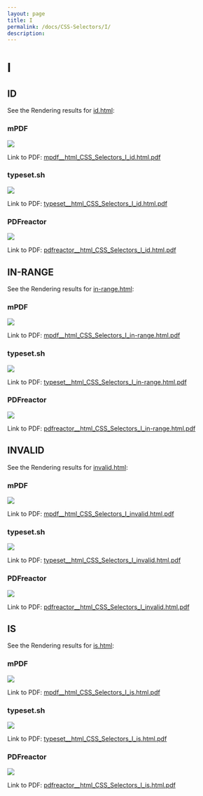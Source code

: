 ```yaml
---
layout: page
title: I
permalink: /docs/CSS-Selectors/I/
description: 
---
```


# I



## ID

See the Rendering results for [id.html](/html/CSS%20Selectors/I/id.html):

### mPDF
![](mpdf__html_CSS_Selectors_I_id.html.png) 

Link to PDF: [mpdf__html_CSS_Selectors_I_id.html.pdf](mpdf__html_CSS_Selectors_I_id.html.pdf)

### typeset.sh
![](typeset__html_CSS_Selectors_I_id.html.png) 

Link to PDF: [typeset__html_CSS_Selectors_I_id.html.pdf](typeset__html_CSS_Selectors_I_id.html.pdf)

### PDFreactor
![](pdfreactor__html_CSS_Selectors_I_id.html.png) 

Link to PDF: [pdfreactor__html_CSS_Selectors_I_id.html.pdf](pdfreactor__html_CSS_Selectors_I_id.html.pdf)

## IN-RANGE

See the Rendering results for [in-range.html](/html/CSS%20Selectors/I/in-range.html):

### mPDF
![](mpdf__html_CSS_Selectors_I_in-range.html.png) 

Link to PDF: [mpdf__html_CSS_Selectors_I_in-range.html.pdf](mpdf__html_CSS_Selectors_I_in-range.html.pdf)

### typeset.sh
![](typeset__html_CSS_Selectors_I_in-range.html.png) 

Link to PDF: [typeset__html_CSS_Selectors_I_in-range.html.pdf](typeset__html_CSS_Selectors_I_in-range.html.pdf)

### PDFreactor
![](pdfreactor__html_CSS_Selectors_I_in-range.html.png) 

Link to PDF: [pdfreactor__html_CSS_Selectors_I_in-range.html.pdf](pdfreactor__html_CSS_Selectors_I_in-range.html.pdf)

## INVALID

See the Rendering results for [invalid.html](/html/CSS%20Selectors/I/invalid.html):

### mPDF
![](mpdf__html_CSS_Selectors_I_invalid.html.png) 

Link to PDF: [mpdf__html_CSS_Selectors_I_invalid.html.pdf](mpdf__html_CSS_Selectors_I_invalid.html.pdf)

### typeset.sh
![](typeset__html_CSS_Selectors_I_invalid.html.png) 

Link to PDF: [typeset__html_CSS_Selectors_I_invalid.html.pdf](typeset__html_CSS_Selectors_I_invalid.html.pdf)

### PDFreactor
![](pdfreactor__html_CSS_Selectors_I_invalid.html.png) 

Link to PDF: [pdfreactor__html_CSS_Selectors_I_invalid.html.pdf](pdfreactor__html_CSS_Selectors_I_invalid.html.pdf)

## IS

See the Rendering results for [is.html](/html/CSS%20Selectors/I/is.html):

### mPDF
![](mpdf__html_CSS_Selectors_I_is.html.png) 

Link to PDF: [mpdf__html_CSS_Selectors_I_is.html.pdf](mpdf__html_CSS_Selectors_I_is.html.pdf)

### typeset.sh
![](typeset__html_CSS_Selectors_I_is.html.png) 

Link to PDF: [typeset__html_CSS_Selectors_I_is.html.pdf](typeset__html_CSS_Selectors_I_is.html.pdf)

### PDFreactor
![](pdfreactor__html_CSS_Selectors_I_is.html.png) 

Link to PDF: [pdfreactor__html_CSS_Selectors_I_is.html.pdf](pdfreactor__html_CSS_Selectors_I_is.html.pdf)


